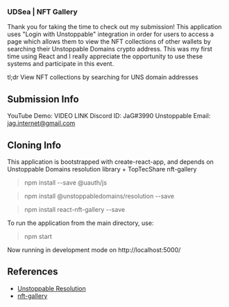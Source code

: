### UDSea | NFT Gallery

Thank you for taking the time to check out my submission! This application uses "Login with Unstoppable" integration in order for users to access a page which allows them to view the NFT collections of other wallets by searching their Unstoppable Domains crypto address. This was my first time using React and I really appreciate the opportunity to use these systems and participate in this event.

tl;dr View NFT collections by searching for UNS domain addresses

## Submission Info

YouTube Demo: VIDEO LINK
Discord ID: JaG#3990
Unstoppable Email: jag.internet@gmail.com


## Cloning Info

This application is bootstrapped with create-react-app, and depends on Unstoppable Domains resolution library + TopTecShare nft-gallery

> npm install --save @uauth/js

> npm install @unstoppabledomains/resolution --save

> npm install react-nft-gallery --save

To run the application from the main directory, use:
> npm start

Now running in development mode on http://localhost:5000/


## References

- [Unstoppable Resolution](https://github.com/unstoppabledomains/resolution)
- [nft-gallery](https://github.com/TopTecShare/nft-gallery)
